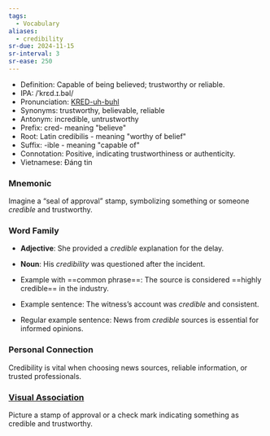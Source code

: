 ```yaml
---
tags:
  - Vocabulary
aliases:
  - credibility
sr-due: 2024-11-15
sr-interval: 3
sr-ease: 250
---
```


- Definition: Capable of being believed; trustworthy or reliable.
- IPA: /ˈkrɛd.ɪ.bəl/
- Pronunciation: [KRED-uh-buhl](https://www.google.com/search?q=how+to+pronounce+credible)
- Synonyms: trustworthy, believable, reliable
- Antonym: incredible, untrustworthy
- Prefix: cred- meaning "believe"
- Root: Latin credibilis - meaning "worthy of belief"
- Suffix: -ible - meaning "capable of"
- Connotation: Positive, indicating trustworthiness or authenticity.
- Vietnamese: Đáng tin

### Mnemonic

Imagine a “seal of approval” stamp, symbolizing something or someone *credible* and trustworthy.

### Word Family

- **Adjective**: She provided a *credible* explanation for the delay.
- **Noun**: His *credibility* was questioned after the incident.
  
- Example with ==common phrase==: The source is considered ==highly credible== in the industry.
- Example sentence: The witness’s account was *credible* and consistent.
- Regular example sentence: News from *credible* sources is essential for informed opinions.

### Personal Connection

Credibility is vital when choosing news sources, reliable information, or trusted professionals.

### [Visual Association](https://www.google.com/search?tbm=isch&q=credible)

Picture a stamp of approval or a check mark indicating something as credible and trustworthy.
